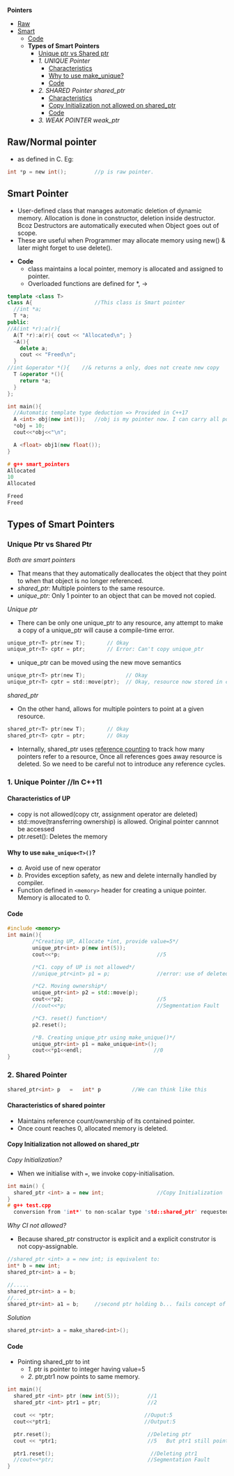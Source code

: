 **Pointers**
- [Raw](#raw)
- [Smart](#smart)
  - [Code](#smartcode)
  - **Types of Smart Pointers**
    - [Unique ptr vs Shared ptr](#vs)
    - _1. UNIQUE Pointer_
      - [Characteristics](#ch)
      - [Why to use make_unique?](#make)
      - [Code](#ucode)
    - _2. SHARED Pointer shared_ptr_ 
      - [Characteristics](#sch)
      - [Copy Initialization not allowed on shared_ptr](#cint)
      - [Code](#spcode)
    - _3. WEAK POINTER weak_ptr_

<a name=raw></a>
## Raw/Normal pointer 
- as defined in C. Eg: 
```c
int *p = new int();         //p is raw pointer.
```

<a name=smart></a>
## Smart Pointer
- User-defined class that manages automatic deletion of dynamic memory. Allocation is done in constructor, deletion inside destructor. Bcoz Destructors are automatically executed 
when Object goes out of scope.
- These are useful when Programmer may allocate memory using new() & later might forget to use delete(). 

<a name=smartcode></a>
- **Code**
  - class maintains a local pointer, memory is allocated and assigned to pointer.
  - Overloaded functions are defined for *, ->
```cpp
template <class T>		
class A{                    //This class is Smart pointer
  //int *a;
  T *a;
public:
//A(int *r):a(r){
  A(T *r):a(r){ cout << "Allocated\n"; }
  ~A(){
    delete a;
    cout << "Freed\n";
  }
//int &operator *(){	//& returns a only, does not create new copy
  T &operator *(){
    return *a;
  }
};

int main(){
  //Automatic template type deduction => Provided in C++17
  A <int> obj(new int());	//obj is my pointer now. I can carry all pointer operations
  *obj = 10;
  cout<<*obj<<"\n";

  A <float> obj1(new float());
}

# g++ smart_pointers
Allocated
10
Allocated 

Freed
Freed
```

## Types of Smart Pointers
<a name=vs></a>
### Unique Ptr vs Shared Ptr
_Both are smart pointers_
  - That means that they automatically deallocates the object that they point to when that object is no longer referenced.
  - _shared_ptr:_ Multiple pointers to the same resource.
  - _unique_ptr:_ Only 1 pointer to an object that can be moved not copied.

_Unique ptr_
  - There can be only one unique_ptr to any resource, any attempt to make a copy of a unique_ptr will cause a compile-time error.
```c
unique_ptr<T> ptr(new T);       // Okay
unique_ptr<T> cptr = ptr;       // Error: Can't copy unique_ptr
```
- unique_ptr can be moved using the new move semantics
```c
unique_ptr<T> ptr(new T);             // Okay
unique_ptr<T> cptr = std::move(ptr);  // Okay, resource now stored in cptr
```

_shared_ptr_
- On the other hand, allows for multiple pointers to point at a given resource.
```c
shared_ptr<T> ptr(new T);       // Okay
shared_ptr<T> cptr = ptr;       // Okay
```
- Internally, shared_ptr uses [reference counting](https://en.wikipedia.org/wiki/Reference_counting) to track how many pointers refer to a resource, Once all references goes away resource is deleted. So we need to be careful not to introduce any reference cycles.


### 1. Unique Pointer //In C++11
<a name=ch></a>
#### Characteristics of UP
  - copy is not allowed(copy ctr, assignment operator are deleted)
  - std::move(transferring ownership) is allowed. Original pointer cannnot be accessed
  - ptr.reset(): Deletes the memory
<a name=makep></a>
#### Why to use `make_unique<T>()`?
  - *a.* Avoid use of new operator
  - *b.* Provides exception safety, as new and delete internally handled by compiler. 
  - Function defined in `<memory>` header for creating a unique pointer. Memory is allocated to 0.
<a name=ucode></a>
#### Code
```cpp
#include <memory>
int main(){
        /*Creating UP, Allocate *int, provide value=5*/ 
        unique_ptr<int> p(new int(5));
        cout<<*p;                               //5

        /*C1. copy of UP is not allowed*/
        //unique_ptr<int> p1 = p;               //error: use of deleted function

        /*C2. Moving ownership*/
        unique_ptr<int> p2 = std::move(p);
        cout<<*p2;                              //5
        //cout<<*p;                             //Segmentation Fault

        /*C3. reset() function*/
        p2.reset();

        /*B. Creating unique_ptr using make_unique()*/
        unique_ptr<int> p1 = make_unique<int>();
        cout<<*p1<<endl;                       //0
}
```

### 2. Shared Pointer
```c
shared_ptr<int> p   =   int* p          //We can think like this
```
<a name=sch></a>
#### Characteristics of shared pointer
  - Maintains reference count/ownership of its contained pointer. 
  - Once count reaches 0, allocated memory is deleted.

<a name=cint></a>
#### Copy Initialization not allowed on shared_ptr
*Copy Initialization?* 
- When we initialise with `=`, we invoke copy-initialisation.
```c++
int main() {
  shared_ptr <int> a = new int;                 //Copy Initialization
}  
# g++ test.cpp
  conversion from 'int*' to non-scalar type 'std::shared_ptr' requested
```
*Why CI not allowed?* 
- Because shared_ptr constructor is explicit and a explicit construtor is not copy-assignable.
```cpp
//shared_ptr <int> a = new int; is equivalent to:
int* b = new int;
shared_ptr<int> a = b;

//.....
shared_ptr<int> a = b;
//.....
shared_ptr<int> a1 = b;     //second ptr holding b... fails concept of shared_ptr
```
*Solution*
```cpp
shared_ptr<int> a = make_shared<int>();
```

<a name=spcode></a>
#### Code
- Pointing shared_ptr to int
  - _1._ ptr is pointer to integer having value=5
  - _2._ ptr,ptr1 now points to same memory.
```cpp
int main(){
  shared_ptr <int> ptr (new int(5));         //1
  shared_ptr <int> ptr1 = ptr;               //2

  cout << *ptr;                             //Ouput:5
  cout<<*ptr1;                              //Output:5

  ptr.reset();                               //Deleting ptr
  cout << *ptr1;                             //5   But ptr1 still points to memory

  ptr1.reset();                               //Deleting ptr1
  //cout<<*ptr;                              //Segmentation Fault
}
```
